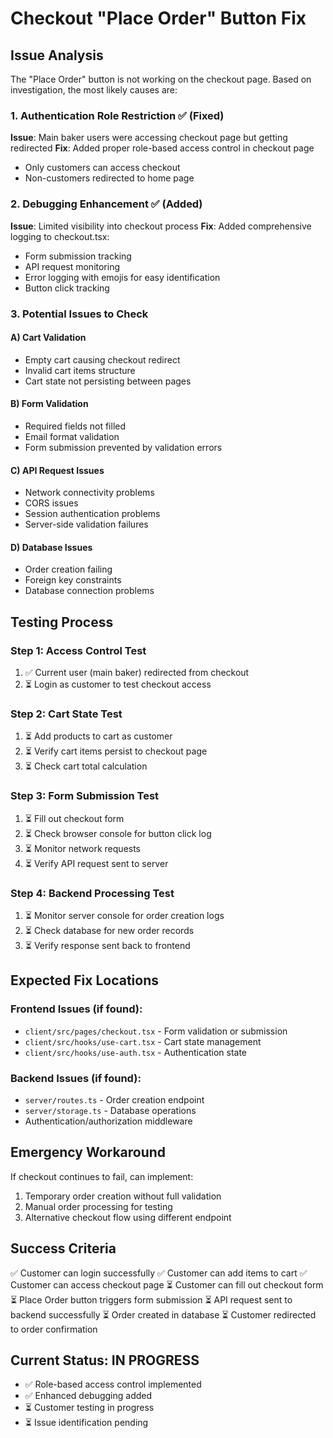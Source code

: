 # Checkout "Place Order" Button Fix

## Issue Analysis

The "Place Order" button is not working on the checkout page. Based on investigation, the most likely causes are:

### 1. Authentication Role Restriction ✅ (Fixed)
**Issue**: Main baker users were accessing checkout page but getting redirected
**Fix**: Added proper role-based access control in checkout page
- Only customers can access checkout
- Non-customers redirected to home page

### 2. Debugging Enhancement ✅ (Added)
**Issue**: Limited visibility into checkout process
**Fix**: Added comprehensive logging to checkout.tsx:
- Form submission tracking
- API request monitoring
- Error logging with emojis for easy identification
- Button click tracking

### 3. Potential Issues to Check

#### A) Cart Validation
- Empty cart causing checkout redirect
- Invalid cart items structure
- Cart state not persisting between pages

#### B) Form Validation
- Required fields not filled
- Email format validation
- Form submission prevented by validation errors

#### C) API Request Issues
- Network connectivity problems
- CORS issues
- Session authentication problems
- Server-side validation failures

#### D) Database Issues
- Order creation failing
- Foreign key constraints
- Database connection problems

## Testing Process

### Step 1: Access Control Test
1. ✅ Current user (main baker) redirected from checkout
2. ⏳ Login as customer to test checkout access

### Step 2: Cart State Test
1. ⏳ Add products to cart as customer
2. ⏳ Verify cart items persist to checkout page
3. ⏳ Check cart total calculation

### Step 3: Form Submission Test
1. ⏳ Fill out checkout form
2. ⏳ Check browser console for button click log
3. ⏳ Monitor network requests
4. ⏳ Verify API request sent to server

### Step 4: Backend Processing Test
1. ⏳ Monitor server console for order creation logs
2. ⏳ Check database for new order records
3. ⏳ Verify response sent back to frontend

## Expected Fix Locations

### Frontend Issues (if found):
- `client/src/pages/checkout.tsx` - Form validation or submission
- `client/src/hooks/use-cart.tsx` - Cart state management
- `client/src/hooks/use-auth.tsx` - Authentication state

### Backend Issues (if found):
- `server/routes.ts` - Order creation endpoint
- `server/storage.ts` - Database operations
- Authentication/authorization middleware

## Emergency Workaround

If checkout continues to fail, can implement:
1. Temporary order creation without full validation
2. Manual order processing for testing
3. Alternative checkout flow using different endpoint

## Success Criteria

✅ Customer can login successfully
✅ Customer can add items to cart
✅ Customer can access checkout page
⏳ Customer can fill out checkout form
⏳ Place Order button triggers form submission
⏳ API request sent to backend successfully
⏳ Order created in database
⏳ Customer redirected to order confirmation

## Current Status: IN PROGRESS

- ✅ Role-based access control implemented
- ✅ Enhanced debugging added
- ⏳ Customer testing in progress
- ⏳ Issue identification pending
